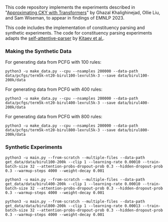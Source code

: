 This code repository implements the experiments described in "[Approximating CKY with Transformers](https://arxiv.org/abs/2305.02386)" by Ghazal Khalighinejad, Ollie Liu, and Sam Wiseman, to appear in findings of EMNLP 2023.

This code includes the implementation of constituency parsing and synthetic experiments. The code for constituency parsing experiments adapts the [self-attentive-parser](https://github.com/nikitakit/self-attentive-parser) by [Kitaev et al.](https://arxiv.org/abs/1812.11760). 

### Making the Synthetic Data
For generating data from PCFG with 100 rules:
```
python3 -u make_data.py --cpu --nsamples 200000 --data-path data/pcfgs/term5k-nt20-birul100-lexrul5k-3 --save data/birul100-200k/data
```
For generating data from PCFG with 400 rules:
```
python3 -u make_data.py --cpu --nsamples 200000 --data-path data/pcfgs/term5k-nt20-birul400-lexrul5k-3 --save data/birul400-200k/data
```
For generating data from PCFG with 800 rules:
```
python3 -u make_data.py --cpu --nsamples 200000 --data-path data/pcfgs/term5k-nt20-birul800-lexrul5k-3 --save data/birul800-200k/data
```
### Synthetic Experiments
```
python3 -u main.py --from-scratch --multiple-files --data-path get_data/data/birul100-200k --clip 1 --learning-rate 0.00010 --train-batch-size 32 --attention-probs-dropout-prob 0.3 --hidden-dropout-prob 0.3 --warmup-steps 4000 --weight-decay 0.001 
```
```
python3 -u main.py --from-scratch --multiple-files --data-path get_data/data/birul400-200k --clip 1 --learning-rate 0.00010 --train-batch-size 32 --attention-probs-dropout-prob 0.3 --hidden-dropout-prob 0.3 --warmup-steps 4000 --weight-decay 0.001
```
```
python3 -u main.py --from-scratch --multiple-files --data-path get_data/data/birul800-200k --clip 1 --learning-rate 0.00013 --train-batch-size 32 --attention-probs-dropout-prob 0.3 --hidden-dropout-prob 0.3 --warmup-steps 4000 --weight-decay 0.001 
```


